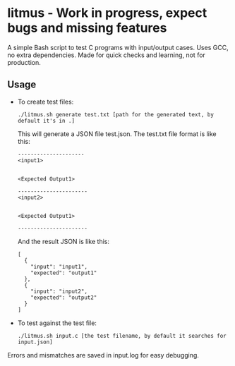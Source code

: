# litmus - Work in progress, expect bugs and missing features

A simple Bash script to test C programs with input/output cases.
Uses GCC, no extra dependencies.
Made for quick checks and learning, not for production.

## Usage

- To create test files:

  ```
  ./litmus.sh generate test.txt [path for the generated text, by default it's in .]
  ```

  This will generate a JSON file test.json. The test.txt file format is like this:

  ```
  ---------------------
  <input1>
  
  
  <Expected Output1>
  
  ----------------------
  <input2>
  
  
  <Expected Output1>
  
  ----------------------
  ```

  And the result JSON is like this:

  ```
  [
    {
      "input": "input1",
      "expected": "output1"
    },
    {
      "input": "input2",
      "expected": "output2"
    }
  ]
  ```
- To test against the test file:

  ```./litmus.sh input.c [the test filename, by default it searches for input.json]```

Errors and mismatches are saved in input.log for easy debugging.
  
